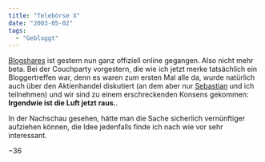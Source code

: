 ```yaml
---
title: "Telebörse X"
date: "2003-05-02"
tags:
  - "Gebloggt"
---
```


[Blogshares](http://www.blogshares.com) ist gestern nun ganz offiziell online gegangen. Also nicht mehr beta. Bei der Couchparty vorgestern, die wie ich jetzt merke tatsächlich ein Bloggertreffen war, denn es waren zum ersten Mal alle da, wurde natürlich auch über den Aktienhandel diskutiert (an dem aber nur [Sebastian](http://playground.verpixelt.de/) und ich teilnehmen) und wir sind zu einem erschreckenden Konsens gekommen: **Irgendwie ist die Luft jetzt raus.**.

In der Nachschau gesehen, hätte man die Sache sicherlich vernünftiger aufziehen können, die Idee jedenfalls finde ich nach wie vor sehr interessant.

−36
